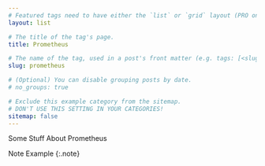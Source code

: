 ```yaml
---
# Featured tags need to have either the `list` or `grid` layout (PRO only).
layout: list

# The title of the tag's page.
title: Prometheus

# The name of the tag, used in a post's front matter (e.g. tags: [<slug>]).
slug: prometheus

# (Optional) You can disable grouping posts by date.
# no_groups: true

# Exclude this example category from the sitemap.
# DON'T USE THIS SETTING IN YOUR CATEGORIES!
sitemap: false
---
```


Some Stuff About Prometheus

Note Example
{:.note}



